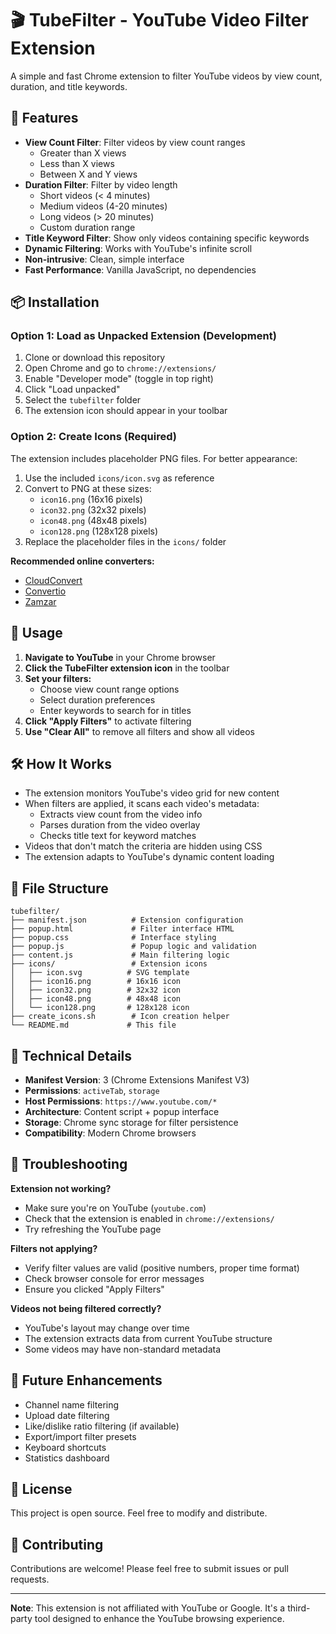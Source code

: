 # 🎬 TubeFilter - YouTube Video Filter Extension

A simple and fast Chrome extension to filter YouTube videos by view count, duration, and title keywords.

## 🚀 Features

- **View Count Filter**: Filter videos by view count ranges
  - Greater than X views
  - Less than X views  
  - Between X and Y views
- **Duration Filter**: Filter by video length
  - Short videos (< 4 minutes)
  - Medium videos (4-20 minutes)
  - Long videos (> 20 minutes)
  - Custom duration range
- **Title Keyword Filter**: Show only videos containing specific keywords
- **Dynamic Filtering**: Works with YouTube's infinite scroll
- **Non-intrusive**: Clean, simple interface
- **Fast Performance**: Vanilla JavaScript, no dependencies

## 📦 Installation

### Option 1: Load as Unpacked Extension (Development)

1. Clone or download this repository
2. Open Chrome and go to `chrome://extensions/`
3. Enable "Developer mode" (toggle in top right)
4. Click "Load unpacked"
5. Select the `tubefilter` folder
6. The extension icon should appear in your toolbar

### Option 2: Create Icons (Required)

The extension includes placeholder PNG files. For better appearance:

1. Use the included `icons/icon.svg` as reference
2. Convert to PNG at these sizes:
   - `icon16.png` (16x16 pixels)
   - `icon32.png` (32x32 pixels)
   - `icon48.png` (48x48 pixels)
   - `icon128.png` (128x128 pixels)
3. Replace the placeholder files in the `icons/` folder

**Recommended online converters:**

- [CloudConvert](https://cloudconvert.com/svg-to-png)
- [Convertio](https://convertio.co/svg-png/)
- [Zamzar](https://www.zamzar.com/convert/svg-to-png/)

## 🎯 Usage

1. **Navigate to YouTube** in your Chrome browser
2. **Click the TubeFilter extension icon** in the toolbar
3. **Set your filters:**
   - Choose view count range options
   - Select duration preferences  
   - Enter keywords to search for in titles
4. **Click "Apply Filters"** to activate filtering
5. **Use "Clear All"** to remove all filters and show all videos

## 🛠️ How It Works

- The extension monitors YouTube's video grid for new content
- When filters are applied, it scans each video's metadata:
  - Extracts view count from the video info
  - Parses duration from the video overlay
  - Checks title text for keyword matches
- Videos that don't match the criteria are hidden using CSS
- The extension adapts to YouTube's dynamic content loading

## 📁 File Structure

```text
tubefilter/
├── manifest.json          # Extension configuration
├── popup.html             # Filter interface HTML
├── popup.css              # Interface styling
├── popup.js               # Popup logic and validation
├── content.js             # Main filtering logic
├── icons/                 # Extension icons
│   ├── icon.svg          # SVG template
│   ├── icon16.png        # 16x16 icon
│   ├── icon32.png        # 32x32 icon
│   ├── icon48.png        # 48x48 icon
│   └── icon128.png       # 128x128 icon
├── create_icons.sh        # Icon creation helper
└── README.md             # This file
```

## 🔧 Technical Details

- **Manifest Version**: 3 (Chrome Extensions Manifest V3)
- **Permissions**: `activeTab`, `storage`
- **Host Permissions**: `https://www.youtube.com/*`
- **Architecture**: Content script + popup interface
- **Storage**: Chrome sync storage for filter persistence
- **Compatibility**: Modern Chrome browsers

## 🐛 Troubleshooting

**Extension not working?**

- Make sure you're on YouTube (`youtube.com`)
- Check that the extension is enabled in `chrome://extensions/`
- Try refreshing the YouTube page

**Filters not applying?**

- Verify filter values are valid (positive numbers, proper time format)
- Check browser console for error messages
- Ensure you clicked "Apply Filters"

**Videos not being filtered correctly?**

- YouTube's layout may change over time
- The extension extracts data from current YouTube structure
- Some videos may have non-standard metadata

## 🚀 Future Enhancements

- Channel name filtering
- Upload date filtering  
- Like/dislike ratio filtering (if available)
- Export/import filter presets
- Keyboard shortcuts
- Statistics dashboard

## 📝 License

This project is open source. Feel free to modify and distribute.

## 🤝 Contributing

Contributions are welcome! Please feel free to submit issues or pull requests.

---

**Note**: This extension is not affiliated with YouTube or Google. It's a third-party tool designed to enhance the YouTube browsing experience.
